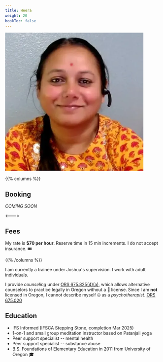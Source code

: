```yaml
---
title: Heera
weight: 20
bookToc: false
---
```


![Self portrait](portrait.webp)

{{% columns %}}

## Booking

*COMING SOON*

<--->

## Fees

My rate is **$70 per hour**. Reserve time in 15 min increments. I do not accept insurance. 🎟️

{{% /columns %}}

I am currently a trainee under Joshua's supervision. I work with adult individuals.

I provide *counseling* under [ORS 675.825(4)(a)](https://oregon.public.law/statutes/ors_675.825), which allows alternative counselors to practice legally in Oregon without a 🪪 license. Since I am **not** licensed in Oregon, I cannot describe myself 🤐 as a *psychotherapist*. [ORS 675.020](https://oregon.public.law/statutes/ors_675.020)

## Education

- IFS Informed (IFSCA Stepping Stone, completion Mar 2025)
- 1-on-1 and small group meditation instructor based on Patanjali yoga
- Peer support specialist -- mental health
- Peer support specialist -- substance abuse
- B.S. Foundations of Elementary Education in 2011 from University of Oregon 🎓
